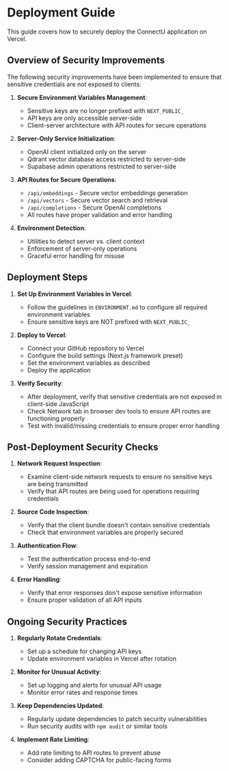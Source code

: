 # Deployment Guide

This guide covers how to securely deploy the ConnectU application on Vercel.

## Overview of Security Improvements

The following security improvements have been implemented to ensure that sensitive credentials are not exposed to clients:

1. **Secure Environment Variables Management**:
   - Sensitive keys are no longer prefixed with `NEXT_PUBLIC_`
   - API keys are only accessible server-side
   - Client-server architecture with API routes for secure operations

2. **Server-Only Service Initialization**:
   - OpenAI client initialized only on the server
   - Qdrant vector database access restricted to server-side
   - Supabase admin operations restricted to server-side

3. **API Routes for Secure Operations**:
   - `/api/embeddings` - Secure vector embeddings generation
   - `/api/vectors` - Secure vector search and retrieval
   - `/api/completions` - Secure OpenAI completions
   - All routes have proper validation and error handling

4. **Environment Detection**:
   - Utilities to detect server vs. client context
   - Enforcement of server-only operations
   - Graceful error handling for misuse

## Deployment Steps

1. **Set Up Environment Variables in Vercel**:
   - Follow the guidelines in `ENVIRONMENT.md` to configure all required environment variables
   - Ensure sensitive keys are NOT prefixed with `NEXT_PUBLIC_`

2. **Deploy to Vercel**:
   - Connect your GitHub repository to Vercel
   - Configure the build settings (Next.js framework preset)
   - Set the environment variables as described
   - Deploy the application

3. **Verify Security**:
   - After deployment, verify that sensitive credentials are not exposed in client-side JavaScript
   - Check Network tab in browser dev tools to ensure API routes are functioning properly
   - Test with invalid/missing credentials to ensure proper error handling

## Post-Deployment Security Checks

1. **Network Request Inspection**:
   - Examine client-side network requests to ensure no sensitive keys are being transmitted
   - Verify that API routes are being used for operations requiring credentials

2. **Source Code Inspection**:
   - Verify that the client bundle doesn't contain sensitive credentials
   - Check that environment variables are properly secured

3. **Authentication Flow**:
   - Test the authentication process end-to-end
   - Verify session management and expiration

4. **Error Handling**:
   - Verify that error responses don't expose sensitive information
   - Ensure proper validation of all API inputs

## Ongoing Security Practices

1. **Regularly Rotate Credentials**:
   - Set up a schedule for changing API keys
   - Update environment variables in Vercel after rotation

2. **Monitor for Unusual Activity**:
   - Set up logging and alerts for unusual API usage
   - Monitor error rates and response times

3. **Keep Dependencies Updated**:
   - Regularly update dependencies to patch security vulnerabilities
   - Run security audits with `npm audit` or similar tools

4. **Implement Rate Limiting**:
   - Add rate limiting to API routes to prevent abuse
   - Consider adding CAPTCHA for public-facing forms 